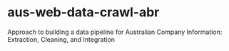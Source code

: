 # aus-web-data-crawl-abr
Approach to building a data pipeline for Australian Company Information: Extraction, Cleaning, and Integration
